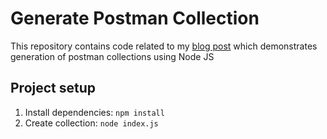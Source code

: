 # Generate Postman Collection

This repository contains code related to my [blog post](https://siddharth-lakhara.medium.com/generate-postman-collections-using-node-js-68fcf425d823) which demonstrates generation of postman collections using Node JS

## Project setup
1. Install dependencies: `npm install`
2. Create collection: `node index.js`